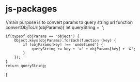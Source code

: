 # js-packages


//main purpose is to convert params to query string url
function convertObjToUrl(objParams){
    let queryString = '';

    if(typeof objParams == 'object') {
        Object.keys(objParams).forEach(function (key) {
            if (objParams[key] !== 'undefined') {
                queryString += key + '=' + objParams[key] + '&';
            }
        });
    }
    return queryString;
}
